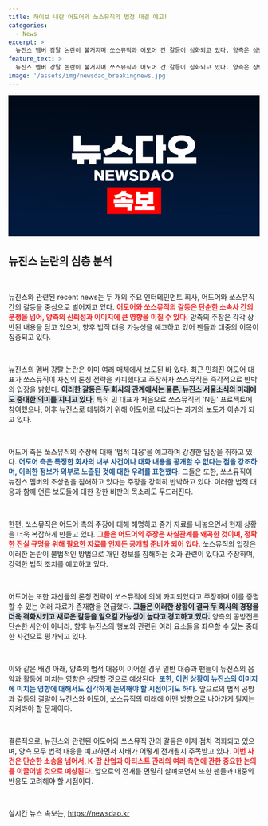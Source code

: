 ```yaml
---
title: 하이브 내란 어도어와 쏘스뮤직의 법정 대결 예고!
categories:
  - News
excerpt: >
  뉴진스 멤버 강탈 논란이 불거지며 쏘스뮤직과 어도어 간 갈등이 심화되고 있다. 양측은 상반된 주장으로 법적 대응을 예고, 진실 규명이 향후 무대의 중심이 될 것으로 보인다. 클릭해 사건의 전말을 확인해 보세요!
feature_text: >
  뉴진스 멤버 강탈 논란이 불거지며 쏘스뮤직과 어도어 간 갈등이 심화되고 있다. 양측은 상반된 주장으로 법적 대응을 예고, 진실 규명이 향후 무대의 중심이 될 것으로 보인다. 클릭해 사건의 전말을 확인해 보세요!
image: '/assets/img/newsdao_breakingnews.jpg'
---
```


<p><img src="/assets/img/newsdao_breakingnews.jpg" alt="implanttips 속보" /></p>

<h2 data-ke-size="size26">뉴진스 논란의 심층 분석</h2>  

<p data-ke-size="size16">&nbsp;</p>  

<p>뉴진스와 관련된 recent news는 두 개의 주요 엔터테인먼트 회사, 어도어와 쏘스뮤직 간의 갈등을 중심으로 벌어지고 있다. <b><span style="color: #ee2323;">어도어와 쏘스뮤직의 갈등은 단순한 소속사 간의 분쟁을 넘어, 양측의 신뢰성과 이미지에 큰 영향을 미칠 수 있다.</span></b> 양측의 주장은 각각 상반된 내용을 담고 있으며, 향후 법적 대응 가능성을 예고하고 있어 팬들과 대중의 이목이 집중되고 있다.  </p>

<p data-ke-size="size16">&nbsp;</p>  

<p>뉴진스의 멤버 강탈 논란은 이미 여러 매체에서 보도된 바 있다. 최근 민희진 어도어 대표가 쏘스뮤직이 자신의 론칭 전략을 카피했다고 주장하자 쏘스뮤직은 즉각적으로 반박의 입장을 밝혔다. <b><span style="background-color: #21538527;">이러한 갈등은 두 회사의 관계에서는 물론, 뉴진스 서울소식의 미래에도 중대한 의미를 지니고 있다.</span></b> 특히 민 대표가 처음으로 쏘스뮤직의 'N팀' 프로젝트에 참여했으나, 이후 뉴진스로 데뷔하기 위해 어도어로 떠났다는 과거의 보도가 이슈가 되고 있다. </p>

<p data-ke-size="size16">&nbsp;</p>  

<p>어도어 측은 쏘스뮤직의 주장에 대해 '법적 대응'을 예고하며 강경한 입장을 취하고 있다. <b><span style="color: #1a5490;">어도어 측은 특정한 회사의 내부 사건이나 대화 내용을 공개할 수 없다는 점을 강조하며, 이러한 정보가 외부로 노출된 것에 대한 우려를 표현했다.</span></b> 그들은 또한, 쏘스뮤직이 뉴진스 멤버의 초상권을 침해하고 있다는 주장을 강력히 반박하고 있다. 이러한 법적 대응과 함께 언론 보도들에 대한 강한 비판의 목소리도 두드러진다. </p>

<p data-ke-size="size16">&nbsp;</p>  

<p>한편, 쏘스뮤직은 어도어 측의 주장에 대해 해명하고 증거 자료를 내놓으면서 현재 상황을 더욱 복잡하게 만들고 있다. <b><span style="color: #ee2323;">그들은 어도어의 주장은 사실관계를 왜곡한 것이며, 정확한 진실 규명을 위해 필요한 자료를 언제든 공개할 준비가 되어 있다.</span></b> 쏘스뮤직의 입장은 이러한 논란이 불법적인 방법으로 개인 정보를 침해하는 것과 관련이 있다고 주장하며, 강력한 법적 조치를 예고하고 있다. </p>

<p data-ke-size="size16">&nbsp;</p>  

<p>어도어는 또한 자신들의 론칭 전략이 쏘스뮤직에 의해 카피되었다고 주장하며 이를 증명할 수 있는 여러 자료가 존재함을 언급했다. <b><span style="background-color: #21538527;">그들은 이러한 상황이 결국 두 회사의 경쟁을 더욱 격화시키고 새로운 갈등을 일으킬 가능성이 높다고 경고하고 있다.</span></b> 양측의 공방전은 단순한 사안이 아니라, 향후 뉴진스의 행보와 관련된 여러 요소들을 좌우할 수 있는 중대한 사건으로 평가되고 있다. </p>

<p data-ke-size="size16">&nbsp;</p>  

<p>이와 같은 배경 아래, 양측의 법적 대응이 이어질 경우 일반 대중과 팬들이 뉴진스의 음악과 활동에 미치는 영향은 상당할 것으로 예상된다. <b><span style="color: #1a5490;">또한, 이런 상황이 뉴진스의 이미지에 미치는 영향에 대해서도 심각하게 논의해야 할 시점이기도 하다.</span></b> 앞으로의 법적 공방과 갈등의 결말이 뉴진스와 어도어, 쏘스뮤직의 미래에 어떤 방향으로 나아가게 될지는 지켜봐야 할 문제이다. </p>

<p data-ke-size="size16">&nbsp;</p>  

<p>결론적으로, 뉴진스와 관련된 어도어와 쏘스뮤직 간의 갈등은 이제 점차 격화되고 있으며, 양측 모두 법적 대응을 예고하면서 사태가 어떻게 전개될지 주목받고 있다. <b><span style="color: #ee2323;">이번 사건은 단순한 소송을 넘어서, K-팝 산업과 아티스트 관리의 여러 측면에 관한 중요한 논의를 이끌어낼 것으로 예상된다.</span></b> 앞으로의 전개를 면밀히 살펴보면서 또한 팬들과 대중의 반응도 고려해야 할 시점이다. </p>

<p data-ke-size="size16">&nbsp;</p>
실시간 뉴스 속보는, <a href="https://newsdao.kr" rel="dofollow">https://newsdao.kr</a>


